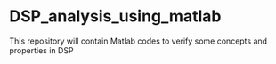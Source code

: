 # DSP_analysis_using_matlab
This repository will contain Matlab codes to verify some concepts and properties in DSP
